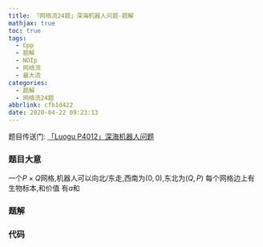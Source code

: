 ```yaml
---
title: 「网络流24题」深海机器人问题-题解
mathjax: true
toc: true
tags:
  - Cpp
  - 题解
  - NOIp
  - 网络流
  - 最大流
categories:
  - 题解
  - 网络流24题
abbrlink: cfb1d422
date: 2020-04-22 09:23:13
---
```


题目传送门: [「Luogu P4012」深海机器人问题](https://www.luogu.com.cn/problem/P4012)

<!--more-->

### 题目大意
一个$P\times Q$网格,机器人可以向北/东走,西南为$(0, 0)$,东北为$(Q, P)$
每个网格边上有生物标本,和价值
有$a$和

### 题解


### 代码